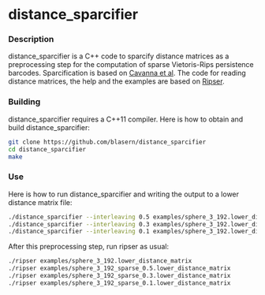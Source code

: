 # distance_sparcifier

### Description
distance_sparcifier is a C++ code to sparcify distance matrices as a preprocessing step for the computation of sparse Vietoris-Rips persistence barcodes. Sparcification is based on [Cavanna et al](https://arxiv.org/abs/1506.03797).
The code for reading distance matrices, the help and the examples are based on [Ripser](https://github.com/Ripser). 

### Building

distance_sparcifier requires a C++11 compiler. Here is how to obtain and build distance_sparcifier:

```sh
git clone https://github.com/blasern/distance_sparcifier
cd distance_sparcifier
make
```

### Use

Here is how to run distance_sparcifier and writing the output to a lower distance matrix file:

```sh
./distance_sparcifier --interleaving 0.5 examples/sphere_3_192.lower_distance_matrix > examples/sphere_3_192_sparse_0.5.lower_distance_matrix
./distance_sparcifier --interleaving 0.3 examples/sphere_3_192.lower_distance_matrix > examples/sphere_3_192_sparse_0.3.lower_distance_matrix
./distance_sparcifier --interleaving 0.1 examples/sphere_3_192.lower_distance_matrix > examples/sphere_3_192_sparse_0.1.lower_distance_matrix
```

After this preprocessing step, run ripser as usual: 
```sh
./ripser examples/sphere_3_192.lower_distance_matrix
./ripser examples/sphere_3_192_sparse_0.5.lower_distance_matrix 
./ripser examples/sphere_3_192_sparse_0.3.lower_distance_matrix
./ripser examples/sphere_3_192_sparse_0.1.lower_distance_matrix
```
